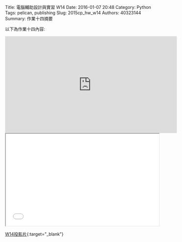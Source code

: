 Title: 電腦輔助設計與實習  W14
Date: 2016-01-07 20:48
Category: Python
Tags: pelican, publishing
Slug: 2015cp_hw_w14
Authors: 40323144
Summary: 作業十四摘要

以下為作業十四內容:

  <iframe width="560" height="315" src="https://www.youtube.com/embed/UuZ8w1dA29A" frameborder="0" allowfullscreen></iframe>
  
<iframe src="40323144_cp_w14.html" width="500" height="300"></iframe>

[W14投影片](40323144_cp_w14.html){:target="_blank"}
